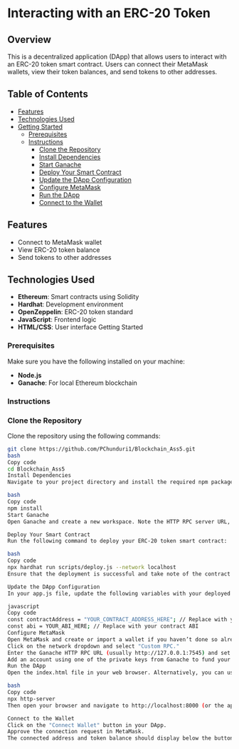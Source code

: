 # Interacting with an ERC-20 Token

## Overview
This is a decentralized application (DApp) that allows users to interact with an ERC-20 token smart contract. Users can connect their MetaMask wallets, view their token balances, and send tokens to other addresses.

## Table of Contents
- [Features](#features)
- [Technologies Used](#technologies-used)
- [Getting Started](#getting-started)
  - [Prerequisites](#prerequisites)
  - [Instructions](#instructions)
    - [Clone the Repository](#clone-the-repository)
    - [Install Dependencies](#install-dependencies)
    - [Start Ganache](#start-ganache)
    - [Deploy Your Smart Contract](#deploy-your-smart-contract)
    - [Update the DApp Configuration](#update-the-dapp-configuration)
    - [Configure MetaMask](#configure-metamask)
    - [Run the DApp](#run-the-dapp)
    - [Connect to the Wallet](#connect-to-the-wallet)
## Features
- Connect to MetaMask wallet
- View ERC-20 token balance
- Send tokens to other addresses
## Technologies Used
- **Ethereum**: Smart contracts using Solidity
- **Hardhat**: Development environment
- **OpenZeppelin**: ERC-20 token standard
- **JavaScript**: Frontend logic
- **HTML/CSS**: User interface
Getting Started
### Prerequisites
Make sure you have the following installed on your machine:
- **Node.js**
- **Ganache**: For local Ethereum blockchain

### Instructions

### Clone the Repository
Clone the repository using the following commands:
```bash
git clone https://github.com/PChunduri1/Blockchain_Ass5.git
bash
Copy code
cd Blockchain_Ass5
Install Dependencies
Navigate to your project directory and install the required npm packages:

bash
Copy code
npm install
Start Ganache
Open Ganache and create a new workspace. Note the HTTP RPC server URL, typically http://127.0.0.1:7545. This will be used to connect your DApp to the local blockchain.

Deploy Your Smart Contract
Run the following command to deploy your ERC-20 token smart contract:

bash
Copy code
npx hardhat run scripts/deploy.js --network localhost
Ensure that the deployment is successful and take note of the contract address printed in the console.

Update the DApp Configuration
In your app.js file, update the following variables with your deployed contract address and ABI:

javascript
Copy code
const contractAddress = "YOUR_CONTRACT_ADDRESS_HERE"; // Replace with your contract address
const abi = YOUR_ABI_HERE; // Replace with your contract ABI
Configure MetaMask
Open MetaMask and create or import a wallet if you haven’t done so already.
Click on the network dropdown and select "Custom RPC."
Enter the Ganache HTTP RPC URL (usually http://127.0.0.1:7545) and set the Chain ID to 1337 (or the Chain ID shown in Ganache).
Add an account using one of the private keys from Ganache to fund your wallet with test Ether.
Run the DApp
Open the index.html file in your web browser. Alternatively, you can use a local server tool like http-server to serve the DApp:

bash
Copy code
npx http-server
Then open your browser and navigate to http://localhost:8000 (or the appropriate port).

Connect to the Wallet
Click on the "Connect Wallet" button in your DApp.
Approve the connection request in MetaMask.
The connected address and token balance should display below the button..

